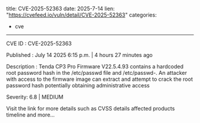  
title: CVE-2025-52363
date: 2025-7-14
lien: "https://cvefeed.io/vuln/detail/CVE-2025-52363"
categories:
  - cve
---

CVE ID : CVE-2025-52363

Published :  July 14
2025
6:15 p.m. | 4 hours
27 minutes ago

Description : Tenda CP3 Pro Firmware V22.5.4.93 contains a hardcoded root password hash in the /etc/passwd file and /etc/passwd-. An attacker with access to the firmware image can extract and attempt to crack the root password hash
potentially obtaining administrative access

Severity: 6.8 | MEDIUM

Visit the link for more details
such as CVSS details
affected products
timeline
and more...
